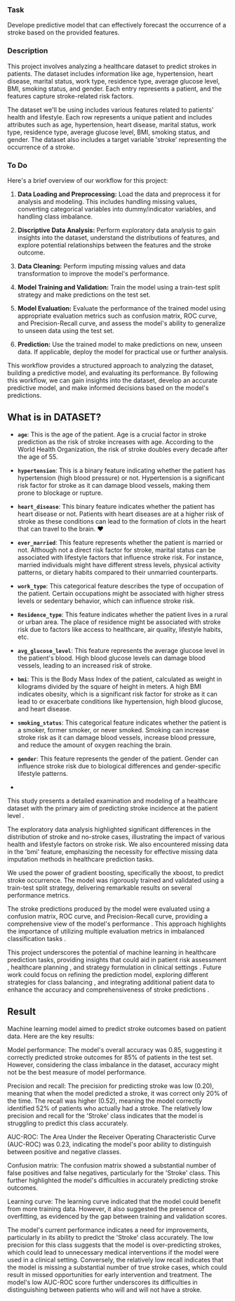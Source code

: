 ### Task 

Develope predictive model that can effectively forecast the occurrence of a stroke based on the provided features.

### Description

This project involves analyzing a healthcare dataset to predict strokes in patients. The dataset includes information like age, hypertension, heart disease, marital status, work type, residence type, average glucose level, BMI, smoking status, and gender. Each entry represents a patient, and the features capture stroke-related risk factors.

The dataset we'll be using includes various features related to patients' health and lifestyle. Each row represents a unique patient and includes attributes such as age, hypertension, heart disease, marital status, work type, residence type, average glucose level, BMI, smoking status, and gender. The dataset also includes a target variable 'stroke' representing the occurrence of a stroke.

### To Do

Here's a brief overview of our workflow for this project:

1. **Data Loading and Preprocessing:** 
Load the data and preprocess it for analysis and modeling. This includes handling missing values, converting categorical variables into dummy/indicator variables, and handling class imbalance. 

2. **Discriptive Data Analysis:** 
Perform exploratory data analysis to gain insights into the dataset, understand the distributions of features, and explore potential relationships between the features and the stroke outcome. 

3. **Data Cleaning:** 
Perform imputing missing values and data transformation to improve the model's performance.

4. **Model Training and Validation:** 
Train the model using a train-test split strategy and make predictions on the test set. 

5. **Model Evaluation:** 
Evaluate the performance of the trained model using appropriate evaluation metrics such as confusion matrix, ROC curve, and Precision-Recall curve, and assess the model's ability to generalize to unseen data using the test set.

6. **Prediction:** 
Use the trained model to make predictions on new, unseen data. If applicable, deploy the model for practical use or further analysis. 

This workflow provides a structured approach to analyzing the dataset, building a predictive model, and evaluating its performance. By following this workflow, we can gain insights into the dataset, develop an accurate predictive model, and make informed decisions based on the model's predictions. 


## What is in DATASET?  

- **`age`**: This is the age of the patient. Age is a crucial factor in stroke prediction as the risk of stroke increases with age. According to the World Health Organization, the risk of stroke doubles every decade after the age of 55. 

- **`hypertension`**: This is a binary feature indicating whether the patient has hypertension (high blood pressure) or not. Hypertension is a significant risk factor for stroke as it can damage blood vessels, making them prone to blockage or rupture.

- **`heart_disease`**: This binary feature indicates whether the patient has heart disease or not. Patients with heart diseases are at a higher risk of stroke as these conditions can lead to the formation of clots in the heart that can travel to the brain. ❤️

- **`ever_married`**: This feature represents whether the patient is married or not. Although not a direct risk factor for stroke, marital status can be associated with lifestyle factors that influence stroke risk. For instance, married individuals might have different stress levels, physical activity patterns, or dietary habits compared to their unmarried counterparts. 

- **`work_type`**: This categorical feature describes the type of occupation of the patient. Certain occupations might be associated with higher stress levels or sedentary behavior, which can influence stroke risk.

- **`Residence_type`**: This feature indicates whether the patient lives in a rural or urban area. The place of residence might be associated with stroke risk due to factors like access to healthcare, air quality, lifestyle habits, etc. 

- **`avg_glucose_level`**: This feature represents the average glucose level in the patient's blood. High blood glucose levels can damage blood vessels, leading to an increased risk of stroke.

- **`bmi`**: This is the Body Mass Index of the patient, calculated as weight in kilograms divided by the square of height in meters. A high BMI indicates obesity, which is a significant risk factor for stroke as it can lead to or exacerbate conditions like hypertension, high blood glucose, and heart disease. 

- **`smoking_status`**: This categorical feature indicates whether the patient is a smoker, former smoker, or never smoked. Smoking can increase stroke risk as it can damage blood vessels, increase blood pressure, and reduce the amount of oxygen reaching the brain.

- **`gender`**: This feature represents the gender of the patient. Gender can influence stroke risk due to biological differences and gender-specific lifestyle patterns.
- 
This study presents a detailed examination and modeling of a healthcare dataset with the primary aim of predicting stroke incidence at the patient level .

The exploratory data analysis highlighted significant differences in the distribution of stroke and no-stroke cases, illustrating the impact of various health and lifestyle factors on stroke risk. We also encountered missing data in the 'bmi' feature, emphasizing the necessity for effective missing data imputation methods  in healthcare prediction tasks.

We used the power of gradient boosting, specifically the xboost, to predict stroke occurrence. The model was rigorously trained and validated using a train-test split strategy, delivering remarkable results on several performance metrics.

The stroke predictions produced by the model were evaluated using a confusion matrix, ROC curve, and Precision-Recall curve, providing a comprehensive view of the model's performance . This approach highlights the importance of utilizing multiple evaluation metrics in imbalanced classification tasks .

This project underscores the potential of machine learning  in healthcare prediction tasks, providing insights that could aid in patient risk assessment , healthcare planning , and strategy formulation in clinical settings . Future work could focus on refining the prediction model, exploring different strategies for class balancing , and integrating additional patient data  to enhance the accuracy and comprehensiveness of stroke predictions .

## Result

Machine learning model aimed to predict stroke outcomes based on patient data. Here are the key results:

Model performance: The model's overall accuracy was 0.85, suggesting it correctly predicted stroke outcomes for 85% of patients in the test set. However, considering the class imbalance in the dataset, accuracy might not be the best measure of model performance.

Precision and recall: The precision for predicting stroke was low (0.20), meaning that when the model predicted a stroke, it was correct only 20% of the time. The recall was higher (0.52), meaning the model correctly identified 52% of patients who actually had a stroke. The relatively low precision and recall for the 'Stroke' class indicates that the model is struggling to predict this class accurately.

AUC-ROC: The Area Under the Receiver Operating Characteristic Curve (AUC-ROC) was 0.23, indicating the model's poor ability to distinguish between positive and negative classes.

Confusion matrix: The confusion matrix showed a substantial number of false positives and false negatives, particularly for the 'Stroke' class. This further highlighted the model's difficulties in accurately predicting stroke outcomes.

Learning curve: The learning curve indicated that the model could benefit from more training data. However, it also suggested the presence of overfitting, as evidenced by the gap between training and validation scores.

The model's current performance indicates a need for improvements, particularly in its ability to predict the 'Stroke' class accurately. The low precision for this class suggests that the model is over-predicting strokes, which could lead to unnecessary medical interventions if the model were used in a clinical setting. Conversely, the relatively low recall indicates that the model is missing a substantial number of true stroke cases, which could result in missed opportunities for early intervention and treatment.
The model's low AUC-ROC score further underscores its difficulties in distinguishing between patients who will and will not have a stroke.
